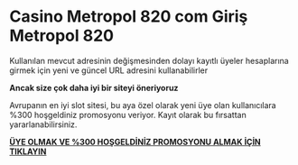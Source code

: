 # Casino Metropol 820 com Giriş Metropol 820

Kullanılan mevcut adresinin değişmesinden dolayı kayıtlı üyeler hesaplarına girmek için yeni ve güncel URL adresini kullanabilirler

**Ancak size çok daha iyi bir siteyi öneriyoruz**

Avrupanın en iyi slot sitesi, bu aya özel olarak yeni üye olan kullanıcılara %300 hoşgeldiniz promosyonu veriyor. Kayıt olarak bu fırsattan yararlanabilirsiniz.

[**ÜYE OLMAK VE %300 HOŞGELDİNİZ PROMOSYONU ALMAK İÇİN TIKLAYIN**](http://gx72.2.vu/metro818)
